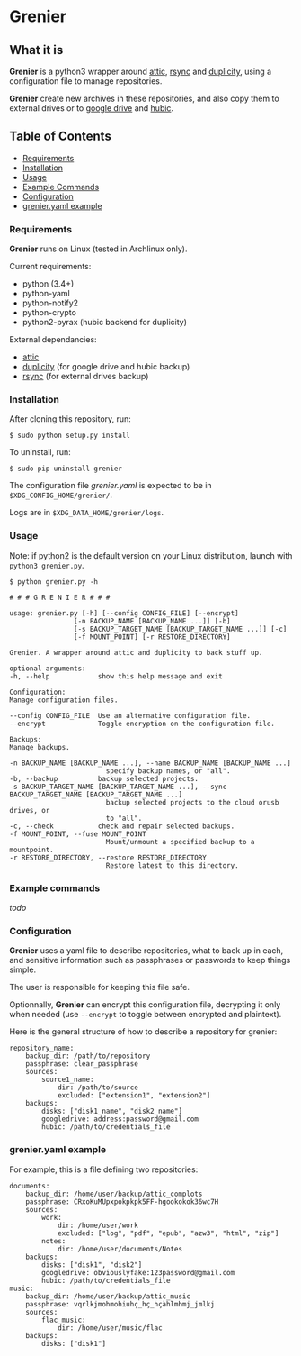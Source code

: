 # Grenier


## What it is

**Grenier** is a python3 wrapper around [attic](https://github.com/jborg/attic),
[rsync](https://rsync.samba.org/) and [duplicity](http://duplicity.nongnu.org/),
using a configuration file to manage repositories.

**Grenier** create new archives in these repositories, and also copy them to
external drives or to [google drive](https://www.google.com/drive/) and
[hubic](https://hubic.com).

## Table of Contents

- [Requirements](#requirements)
- [Installation](#installation)
- [Usage](#usage)
- [Example Commands](#example-commands)
- [Configuration](#configuration)
- [grenier.yaml example](#grenieryaml-example)

### Requirements

**Grenier** runs on Linux (tested in Archlinux only).

Current requirements:
- python (3.4+)
- python-yaml
- python-notify2
- python-crypto
- python2-pyrax (hubic backend for duplicity)

External dependancies:
- [attic](https://github.com/jborg/attic)
- [duplicity](http://duplicity.nongnu.org/) (for google drive and hubic backup)
- [rsync](https://rsync.samba.org/) (for external drives backup)

### Installation


After cloning this repository, run:

    $ sudo python setup.py install

To uninstall, run:

    $ sudo pip uninstall grenier

The configuration file *grenier.yaml* is expected to be in
`$XDG_CONFIG_HOME/grenier/`.

Logs are in `$XDG_DATA_HOME/grenier/logs`.

### Usage

Note: if python2 is the default version on your Linux distribution, launch with
`python3 grenier.py`.


    $ python grenier.py -h

    # # # G R E N I E R # # #

    usage: grenier.py [-h] [--config CONFIG_FILE] [--encrypt]
                    [-n BACKUP_NAME [BACKUP_NAME ...]] [-b]
                    [-s BACKUP_TARGET_NAME [BACKUP_TARGET_NAME ...]] [-c]
                    [-f MOUNT_POINT] [-r RESTORE_DIRECTORY]

    Grenier. A wrapper around attic and duplicity to back stuff up.

    optional arguments:
    -h, --help            show this help message and exit

    Configuration:
    Manage configuration files.

    --config CONFIG_FILE  Use an alternative configuration file.
    --encrypt             Toggle encryption on the configuration file.

    Backups:
    Manage backups.

    -n BACKUP_NAME [BACKUP_NAME ...], --name BACKUP_NAME [BACKUP_NAME ...]
                            specify backup names, or "all".
    -b, --backup          backup selected projects.
    -s BACKUP_TARGET_NAME [BACKUP_TARGET_NAME ...], --sync BACKUP_TARGET_NAME [BACKUP_TARGET_NAME ...]
                            backup selected projects to the cloud orusb drives, or
                            to "all".
    -c, --check           check and repair selected backups.
    -f MOUNT_POINT, --fuse MOUNT_POINT
                            Mount/unmount a specified backup to a mountpoint.
    -r RESTORE_DIRECTORY, --restore RESTORE_DIRECTORY
                            Restore latest to this directory.

### Example commands

*todo*

### Configuration

**Grenier** uses a yaml file to describe repositories, what to back up in each,
and sensitive information such as passphrases or passwords to keep things
simple.

The user is responsible for keeping this file safe.

Optionnally, **Grenier** can encrypt this configuration file, decrypting it only
when needed (use `--encrypt` to toggle between encrypted and plaintext).

Here is the general structure of how to describe a repository for grenier:

    repository_name:
        backup_dir: /path/to/repository
        passphrase: clear_passphrase
        sources:
            source1_name:
                dir: /path/to/source
                excluded: ["extension1", "extension2"]
        backups:
            disks: ["disk1_name", "disk2_name"]
            googledrive: address:password@gmail.com
            hubic: /path/to/credentials_file


### grenier.yaml example

For example, this is a file defining two repositories:

    documents:
        backup_dir: /home/user/backup/attic_complots
        passphrase: CRxoKuMUpxpokpkpk5FF-hgookokok36wc7H
        sources:
            work:
                dir: /home/user/work
                excluded: ["log", "pdf", "epub", "azw3", "html", "zip"]
            notes:
                dir: /home/user/documents/Notes
        backups:
            disks: ["disk1", "disk2"]
            googledrive: obviouslyfake:123password@gmail.com
            hubic: /path/to/credentials_file
    music:
        backup_dir: /home/user/backup/attic_music
        passphrase: vqrlkjmohmohiuhç_hç_hçàhlmhmj_jmlkj
        sources:
            flac_music:
                dir: /home/user/music/flac
        backups:
            disks: ["disk1"]

